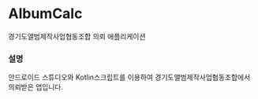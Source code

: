 # AlbumCalc
경기도앨범제작사업협동조합 의뢰 애플리케이션

### 설명
안드로이드 스튜디오와 Kotlin스크립트를 이용하여 경기도앨범제작사업협동조합에서 의뢰받은 앱입니다.

